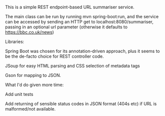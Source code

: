 This is a simple REST endpoint-based URL summariser service. 

The main class can be run by running mvn spring-boot:run, and the service can be accessed by sending an HTTP get to localhost:8080/summariser, passing in an optional url parameter (otherwise it defaults to https://bbc.co.uk/news)

Libraries:

Spring Boot was chosen for its annotation-driven approach, plus it seems to be the de-facto choice for REST controller code.

JSoup for easy HTML parsing and CSS selection of metadata tags

Gson for mapping to JSON.

What I'd do given more time:

Add unit tests

Add returning of sensible status codes in JSON format (404s etc) if URL is malformed/not available. 


 